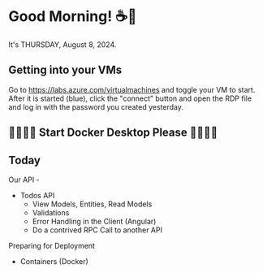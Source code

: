 # Good Morning! ☕🌅

It's THURSDAY, August 8, 2024.

## Getting into your VMs
Go to https://labs.azure.com/virtualmachines and toggle your VM to start.
After it is started (blue), click the "connect" button and open the RDP file and log in with the password you created yesterday.

## 🐳🐳🐳🐳 Start Docker Desktop Please 🐳🐳🐳🐳

## Today

Our API -
- Todos API
    - View Models, Entities, Read Models
    - Validations
    - Error Handling in the Client (Angular)
    - Do a contrived RPC Call to another API

Preparing for Deployment
- Containers (Docker)
